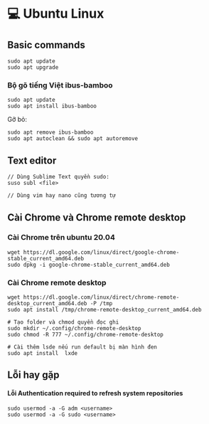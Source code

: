 # 💻 Ubuntu Linux

## Basic commands

```
sudo apt update 
sudo apt upgrade
```

### Bộ gõ tiếng Việt ibus-bamboo

```
sudo apt update
sudo apt install ibus-bamboo
```

Gỡ bỏ:

```
sudo apt remove ibus-bamboo
sudo apt autoclean && sudo apt autoremove
```

## Text editor

```
// Dùng Sublime Text quyền sudo: 
suso subl <file>

// Dùng vim hay nano cũng tương tự
```

## Cài Chrome và Chrome remote desktop

### Cài Chrome trên ubuntu 20.04

```
wget https://dl.google.com/linux/direct/google-chrome-stable_current_amd64.deb
sudo dpkg -i google-chrome-stable_current_amd64.deb
```

### Cài Chrome remote desktop

```
wget https://dl.google.com/linux/direct/chrome-remote-desktop_current_amd64.deb -P /tmp
sudo apt install /tmp/chrome-remote-desktop_current_amd64.deb

# Tạo folder và chmod quyền đọc ghi
sudo mkdir ~/.config/chrome-remote-desktop
sudo chmod -R 777 ~/.config/chrome-remote-desktop

# Cài thêm lsde nếu run default bị màn hình đen 
sudo apt install  lxde
```



## Lỗi hay gặp

#### Lỗi Authentication required to refresh system repositories

```
sudo usermod -a -G adm <username>
sudo usermod -a -G sudo <username>
```

